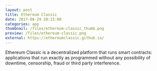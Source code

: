 ```yaml
---
layout: post
title: Ethereum Classic
date: 2017-08-29 20:15:00
categories: app
thumbnail: /files/ethereum-classic_thumb.png
preview: /files/ethereum-classic.png
external: https://ethereumclassic.github.io/
---
```

Ethereum Classic is a decentralized platform that runs smart contracts: applications that run exactly as programmed without any possibility of downtime, censorship, fraud or third party interference.
